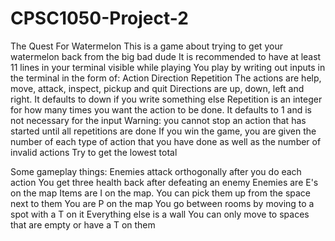 # CPSC1050-Project-2
The Quest For Watermelon
This is a game about trying to get your watermelon back from the big bad dude
It is recommended to have at least 11 lines in your terminal visible while playing
You play by writing out inputs in the terminal in the form of: Action Direction Repetition
The actions are help, move, attack, inspect, pickup and quit
Directions are up, down, left and right. It defaults to down if you write something else
Repetition is an integer for how many times you want the action to be done. It defaults to 1 and is not necessary for the input
Warning: you cannot stop an action that has started until all repetitions are done
If you win the game, you are given the number of each type of action that you have done as well as the number of invalid actions
Try to get the lowest total

Some gameplay things:
Enemies attack orthogonally after you do each action
You get three health back after defeating an enemy
Enemies are E's on the map
Items are I on the map. You can pick them up from the space next to them
You are P on the map
You go between rooms by moving to a spot with a T on it
Everything else is a wall
You can only move to spaces that are empty or have a T on them